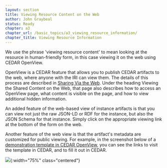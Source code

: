 ```yaml
---
layout: section
title: Viewing Resource Content on the Web
author: John Graybeal
status: Ready
chapter: a3
chapter_url: /basic_topics/a3_viewing_resource_information/
chapter_title: Viewing Resource Information
---
```

We use the phrase 'viewing resource content' to mean looking at the resource in human-friendly form, in this case viewing it on the web using CEDAR OpenView.

OpenView is a CEDAR feature that allows you to publish CEDAR artifacts to the web, where anyone with the IRI can view them. The details of this process are described in [Sharing Via the Web](https://metadatacenter.github.io/cedar-manual/sections/a6/4_sharing_via_the_web/).
Under the heading Viewing the Shared Content on the Web, that page also describes how to access an OpenView page, what content is visible on the page, and how to view additional hidden information.

An added feature of the web-based view of instance artifacts is that you can view not just the raw JSON-LD or RDF for the instance, but also the JSON Schema for that instance. Simply click on the appropriate viewing link at the bottom of the form on the web.

Another feature of the web view is that the artifact's metadata are customized for public viewing. 
For example, in the screenshot below of a [demonstration template in CEDAR OpenView](https://openview.metadatacenter.org/templates/https:%2F%2Frepo.metadatacenter.org%2Ftemplates%2F4595e3d3-b0c5-467b-a967-fec870801624),
you can see the links to visit the template in CEDAR, and to fill it out in CEDAR.

![](https://github.com/metadatacenter/cedar-manual/raw/master/docs/assets/imgs/openview-template-header-metadata-2019117.png){:width="75%" class="centered"}
